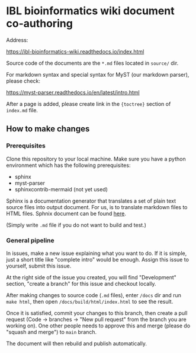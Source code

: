 # IBL bioinformatics wiki document co-authoring

Address:

https://ibl-bioinformatics-wiki.readthedocs.io/index.html

Source code of the documents are the `*.md` files located in `source/` dir.

For markdown syntax and special syntax for MyST (our markdown parser), please check:

https://myst-parser.readthedocs.io/en/latest/intro.html

After a page is added, please create link in the `{toctree}` section of `index.md` file.

## How to make changes

### Prerequisites

Clone this repository to your local machine. Make sure you have a python environment which has the following prerequisites:

- sphinx
- myst-parser
- sphinxcontrib-mermaid (not yet used)

Sphinx is a documentation generator that translates a set of plain text source files into output document. For us, is to translate markdown files to HTML files. Sphnix document can be found [here](https://www.sphinx-doc.org/en/master/usage/quickstart.html).

(Simply write `.md` file if you do not want to build and test.)

### General pipeline

In issues, make a new issue explaining what you want to do. If it is simple, just a short title like "complete intro" would be enough. Assign this issue to yourself, submit this issue.

At the right side of the issue you created, you will find "Development" section, "create a branch" for this issue and checkout locally.

After making changes to source code (`.md` files), enter `/docs` dir and run `make html`, then open `/docs/build/html/index.html` to see the result.

Once it is satisfied, commit your changes to this branch, then create a pull request (Code -> branches -> "New pull request" from the branch you are working on). One other people needs to approve this and merge (please do "squash and merge") to `main` branch.

The document will then rebuild and publish automatically.
